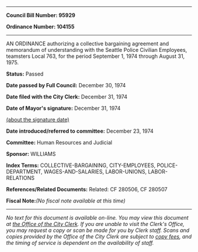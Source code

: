 

********

**Council Bill Number: 95929**
   
**Ordinance Number: 104155**
********

 AN ORDINANCE authorizing a collective bargaining agreement and memorandum of understanding with the Seattle Police Civilian Employees, teamsters Local 763, for the period September 1, 1974 through August 31, 1975.

**Status:** Passed
   
**Date passed by Full Council:** December 30, 1974
   
**Date filed with the City Clerk:** December 31, 1974
   
**Date of Mayor's signature:** December 31, 1974
   
[(about the signature date)](/~public/approvaldate.htm)
   
   
   
**Date introduced/referred to committee:** December 23, 1974
   
**Committee:** Human Resources and Judicial
   
**Sponsor:** WILLIAMS
   
   
**Index Terms:** COLLECTIVE-BARGAINING, CITY-EMPLOYEES, POLICE-DEPARTMENT, WAGES-AND-SALARIES, LABOR-UNIONS, LABOR-RELATIONS

**References/Related Documents:** Related: CF 280506, CF 280507

**Fiscal Note:**_(No fiscal note available at this time)_
********

_No text for this document is available on-line. You may view this document at [the Office of the City Clerk](http://www.seattle.gov/leg/clerk/contactUs.htm). If you are unable to visit the Clerk's Office, you may request a copy or scan be made for you by Clerk staff. Scans and copies provided by the Office of the City Clerk are subject to [copy fees](http://clerk.seattle.gov/~public/clerkfees.htm), and the timing of service is dependent on the availability of staff._

